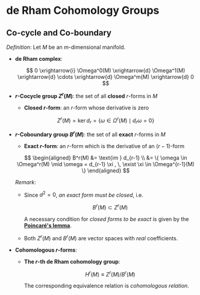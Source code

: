 # de Rham Cohomology Groups

## Co-cycle and Co-boundary

*Definition*: Let $M$ be an $m$-dimensional manifold.

- **de Rham complex**: 

    $$
    0 \xrightarrow{i} \Omega^0(M)
    \xrightarrow{d} \Omega^1(M)
    \xrightarrow{d} \cdots 
    \xrightarrow{d} \Omega^m(M)
    \xrightarrow{d} 0
    $$

- **$r$-Cocycle group $Z^r(M)$**: the set of all **closed** $r$-forms in $M$
    
    - **Closed $r$-form**: an $r$-form whose derivative is zero
    
    $$
    Z^r(M) = \ker{d_r} = \{
        \omega \in \Omega^r(M) \mid
        d_r \omega = 0
    \}
    $$

- **$r$-Coboundary group $B^r(M)$**: the set of all **exact** $r$-forms in $M$
    
    - **Exact $r$-form**: an $r$-form which is the derivative of an $(r-1)$-form
    
    $$
    \begin{aligned}
        B^r(M) &= \text{im } d_{r-1} \\
        &= \{
            \omega \in \Omega^r(M) \mid
            \omega = d_{r-1} \xi , \,
            \exist \xi \in \Omega^{r-1}(M)
        \}
    \end{aligned}
    $$

    *Remark*: 
    
    - Since $d^2 = 0$, *an exact form must be closed*, i.e. 

        $$
        B^r(M) \subset Z^r(M)
        $$

        A necessary condition for *closed forms to be exact* is given by the [**Poincaré's lemma**](6_3-Poincare_Lemma.md). 

    - Both $Z^r(M)$ and $B^r(M)$ are vector spaces with *real* coefficients.

- **Cohomologous $r$-forms**:

    - **The $r$-th de Rham cohomology group**:

        $$
        H^r(M) \equiv Z^r(M) / B^r(M)
        $$

        The corresponding equivalence relation is *cohomologous relation*. 
